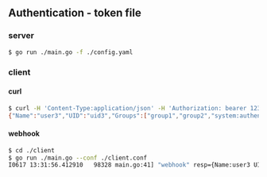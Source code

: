## Authentication - token file

### server
```sh
$ go run ./main.go -f ./config.yaml
```


### client

#### curl 

```sh
$ curl -H 'Content-Type:application/json' -H 'Authorization: bearer 123' http://localhost:8080/hello
{"Name":"user3","UID":"uid3","Groups":["group1","group2","system:authenticated"],"Extra":null}
```

#### webhook

```sh
$ cd ./client
$ go run ./main.go --conf ./client.conf
I0617 13:31:56.412910   98328 main.go:41] "webhook" resp={Name:user3 UID:uid3 Groups:[group1 group2 system:authenticated] Extra:map[]}
```
